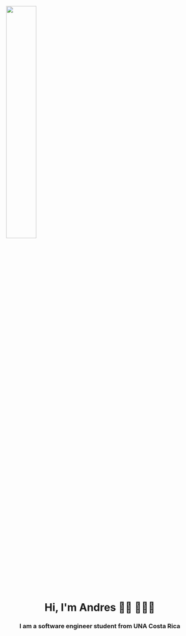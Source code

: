 
<img width="40%" height="auto" src="https://creazilla-store.fra1.digitaloceanspaces.com/cliparts/79238/programing-clipart-md.png" height="100px"/></a>

<h1 align="center">Hi, I'm Andres 👋🏾 👩🏾‍💻 </h1>
<h3 align="center">I am a software engineer  student from  UNA Costa Rica</h3>

